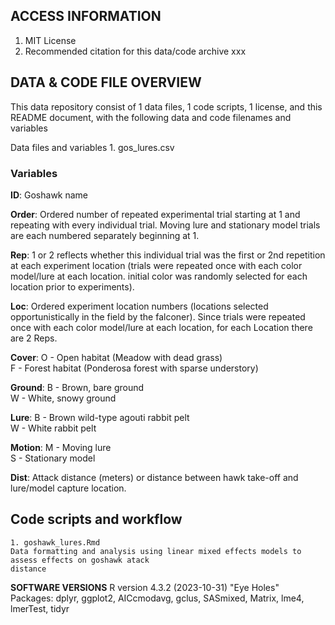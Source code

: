 ## ACCESS INFORMATION
1. MIT License
2. Recommended citation for this data/code archive
xxx

## DATA & CODE FILE OVERVIEW
This data repository consist of 1 data files, 1 code scripts, 1 license, and this README document, with the following data and code filenames and variables

Data files and variables
    1. gos_lures.csv 
### Variables

**ID**: Goshawk name

**Order**: Ordered number of repeated experimental trial starting at 1 and repeating with every individual trial. Moving lure and stationary model trials are each numbered separately beginning at 1.

**Rep**: 1 or 2 reflects whether this individual trial was the first or 2nd repetition at each experiment location (trials were repeated once with each color model/lure at each location. initial color was randomly selected for each location prior to experiments).

**Loc**: Ordered experiment location numbers (locations selected opportunistically in the field by the falconer). Since trials were repeated once with each color model/lure at each location, for each Location there are 2 Reps.

**Cover**:    O - Open habitat (Meadow with dead grass)     
              F - Forest habitat (Ponderosa forest with sparse understory)

**Ground**:   B - Brown, bare ground  
              W - White, snowy ground

**Lure**:     B - Brown wild-type agouti rabbit pelt    
              W - White rabbit pelt

**Motion**:   M - Moving lure  
              S - Stationary model

**Dist**: Attack distance (meters) or distance between hawk take-off and lure/model capture location.

## Code scripts and workflow
    1. goshawk_lures.Rmd
    Data formatting and analysis using linear mixed effects models to assess effects on goshawk atack     
    distance

**SOFTWARE VERSIONS**
R version 4.3.2 (2023-10-31) "Eye Holes"  
Packages: dplyr, ggplot2, AICcmodavg, gclus, SASmixed, Matrix, lme4, lmerTest, tidyr


